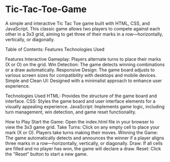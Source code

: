# Tic-Tac-Toe-Game
A simple and interactive Tic Tac Toe game built with HTML, CSS, and JavaScript. This classic game allows two players to compete against each other in a 3x3 grid, aiming to get three of their marks in a row—horizontally, vertically, or diagonally.

Table of Contents:
Features
Technologies Used


Features
Interactive Gameplay: Players alternate turns to place their marks (X or O) on the grid.
Win Detection: The game detects winning combinations or a draw automatically.
Responsive Design: The game board adjusts to various screen sizes for compatibility with desktops and mobile devices.
Simple and Clean UI: Designed with a minimalist approach to enhance user experience.

Technologies Used
HTML: Provides the structure of the game board and interface.
CSS: Styles the game board and user interface elements for a visually appealing experience.
JavaScript: Implements game logic, including turn management, win detection, and game reset functionality.

How to Play
Start the Game: Open the index.html file in your browser to view the 3x3 game grid.
Take Turns: Click on any empty cell to place your mark (X or O). Players take turns making their moves.
Winning the Game: The game automatically detects and announces the winner if a player aligns three marks in a row—horizontally, vertically, or diagonally.
Draw: If all cells are filled and no player has won, the game will declare a draw.
Reset: Click the "Reset" button to start a new game.




